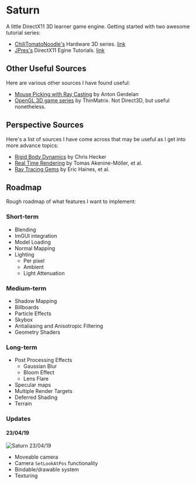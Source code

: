 # Saturn

A little DirectX11 3D learner game engine. Getting started with two awesome tutorial series:
- [ChiliTomatoNoodle's](https://www.youtube.com/user/ChiliTomatoNoodle) Hardware 3D series. [link](https://www.youtube.com/watch?v=_4FArgOX1I4&list=PLqCJpWy5Fohd3S7ICFXwUomYW0Wv67pDD)
- [JPres's](https://www.youtube.com/channel/UC5Lxe7GAsk_f8qMBsNmlOJg) DirectX11 Egine Tutorials. [link](https://www.youtube.com/watch?v=gQIG77PfLgo&list=PLcacUGyBsOIBlGyQQWzp6D1Xn6ZENx9Y2)

## Other Useful Sources

Here are various other sources I have found useful:
- [Mouse Picking with Ray Casting](http://antongerdelan.net/opengl/raycasting.html) by Anton Gerdelan
- [OpenGL 3D game series](https://www.youtube.com/watch?v=VS8wlS9hF8E&list=PLRIWtICgwaX0u7Rf9zkZhLoLuZVfUksDP) by ThinMatrix. Not Direct3D, but useful nonetheless.

## Perspective Sources

Here's a list of sources I have come across that may be useful as I get into more advance topics:
- [Rigid Body Dynamics](http://chrishecker.com/Rigid_Body_Dynamics) by Chris Hecker
- [Real Time Rendering](http://www.realtimerendering.com/) by Tomas Akenine-Möller, et al.
- [Ray Tracing Gems](http://www.realtimerendering.com/raytracinggems/) by Eric Haines, et al.

## Roadmap

Rough roadmap of what features I want to implement:

### Short-term
- Blending
- ImGUI integration
- Model Loading
- Normal Mapping
- Lighting
  - Per pixel
  - Ambient
  - Light Attenuation 

### Medium-term
- Shadow Mapping
- Billboards
- Particle Effects
- Skybox
- Antialiasing and Anisotropic Filtering
- Geometry Shaders

### Long-term
- Post Processing Effects
  - Gaussian Blur
  - Bloom Effect
  - Lens Flare
- Specular maps
- Multiple Render Targets
- Deferred Shading
- Terrain

### Updates

#### 23/04/19

![Saturn 23/04/19](https://i.imgur.com/4q1WVXD.png)
- Moveable camera
- Camera `SetLookAtPos` functionality
- Bindable/drawable system
- Texturing
